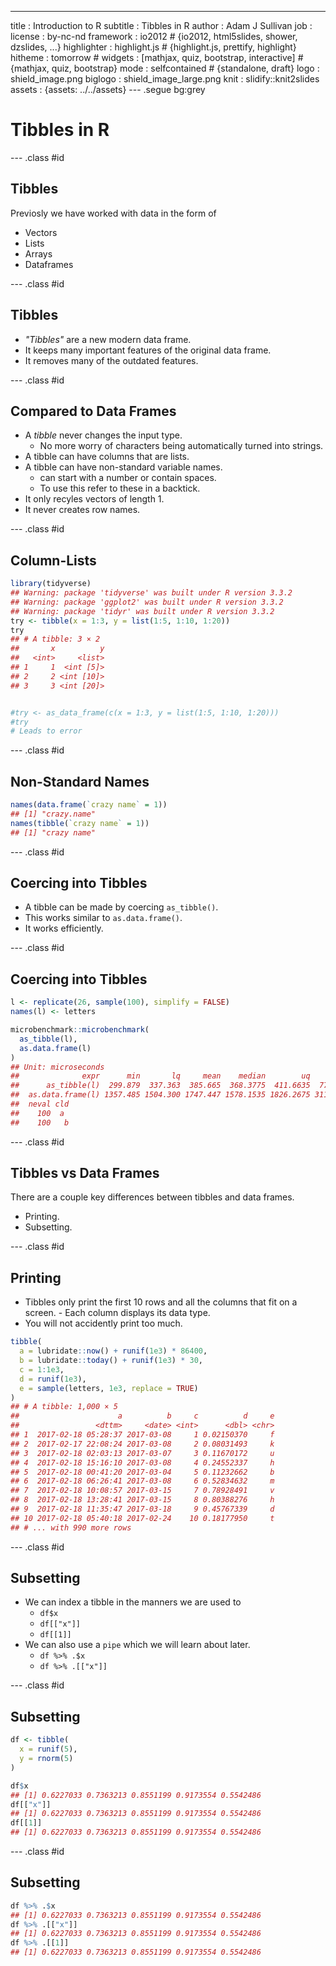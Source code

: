 ---
title       : Introduction to R
subtitle    : Tibbles in R
author      : Adam J Sullivan
job         : 
license     : by-nc-nd
framework   : io2012        # {io2012, html5slides, shower, dzslides, ...}
highlighter : highlight.js  # {highlight.js, prettify, highlight}
hitheme     : tomorrow      # 
widgets     : [mathjax, quiz, bootstrap, interactive]            # {mathjax, quiz, bootstrap}
mode        : selfcontained # {standalone, draft}
logo        : shield_image.png
biglogo     : shield_image_large.png
knit        : slidify::knit2slides
assets      : {assets: ../../assets}
--- .segue bg:grey

# Tibbles in R



--- .class #id







## Tibbles

Previosly we have worked with data in the form of

- Vectors
- Lists
- Arrays
- Dataframes

--- .class #id


## Tibbles

- *"Tibbles"* are a new modern data frame.  
- It keeps many important features of the original data frame. 
- It removes many of the outdated features. 

--- .class #id

## Compared to Data Frames

- A *tibble* never changes the input type. 
    - No more worry of characters being automatically turned into strings. 
- A tibble can have columns that are lists.
- A tibble can have non-standard variable names.
    - can start with a number or contain spaces. 
    - To use this refer to these in a backtick.
- It only recyles vectors of length 1. 
- It never creates row names.

--- .class #id


## Column-Lists


```r
library(tidyverse)
## Warning: package 'tidyverse' was built under R version 3.3.2
## Warning: package 'ggplot2' was built under R version 3.3.2
## Warning: package 'tidyr' was built under R version 3.3.2
try <- tibble(x = 1:3, y = list(1:5, 1:10, 1:20))
try 
## # A tibble: 3 × 2
##       x          y
##   <int>     <list>
## 1     1  <int [5]>
## 2     2 <int [10]>
## 3     3 <int [20]>


#try <- as_data_frame(c(x = 1:3, y = list(1:5, 1:10, 1:20)))
#try
# Leads to error
```

--- .class #id


## Non-Standard Names


```r
names(data.frame(`crazy name` = 1))
## [1] "crazy.name"
names(tibble(`crazy name` = 1))
## [1] "crazy name"
```

--- .class #id

## Coercing into Tibbles

- A tibble can be made by coercing `as_tibble()`. 
- This works similar to `as.data.frame()`.
- It works efficiently.

--- .class #id


## Coercing into Tibbles



```r
l <- replicate(26, sample(100), simplify = FALSE)
names(l) <- letters

microbenchmark::microbenchmark(
  as_tibble(l),
  as.data.frame(l)
)
## Unit: microseconds
##              expr      min       lq     mean    median        uq      max
##      as_tibble(l)  299.879  337.363  385.665  368.3775  411.6635  775.132
##  as.data.frame(l) 1357.485 1504.300 1747.447 1578.1535 1826.2675 3112.575
##  neval cld
##    100  a 
##    100   b
```

--- .class #id

## Tibbles vs Data Frames

There are a couple key differences between tibbles and data frames. 

- Printing.
- Subsetting. 

--- .class #id

## Printing

- Tibbles only print the first 10 rows and all the columns that fit on a screen. - Each column displays its data type. 
- You will not accidently print too much. 



```r
tibble(
  a = lubridate::now() + runif(1e3) * 86400,
  b = lubridate::today() + runif(1e3) * 30,
  c = 1:1e3,
  d = runif(1e3),
  e = sample(letters, 1e3, replace = TRUE)
)
## # A tibble: 1,000 × 5
##                      a          b     c          d     e
##                 <dttm>     <date> <int>      <dbl> <chr>
## 1  2017-02-18 05:28:37 2017-03-08     1 0.02150370     f
## 2  2017-02-17 22:08:24 2017-03-08     2 0.08031493     k
## 3  2017-02-18 02:03:13 2017-03-07     3 0.11670172     u
## 4  2017-02-18 15:16:10 2017-03-08     4 0.24552337     h
## 5  2017-02-18 00:41:20 2017-03-04     5 0.11232662     b
## 6  2017-02-18 06:26:41 2017-03-08     6 0.52834632     m
## 7  2017-02-18 10:08:57 2017-03-15     7 0.78928491     v
## 8  2017-02-18 13:28:41 2017-03-15     8 0.80388276     h
## 9  2017-02-18 11:35:47 2017-03-18     9 0.45767339     d
## 10 2017-02-18 05:40:18 2017-02-24    10 0.18177950     t
## # ... with 990 more rows
```

--- .class #id



## Subsetting



- We can index a tibble in the manners we are used to
    - `df$x`
    - `df[["x"]]`
    - `df[[1]]`
- We can also use a `pipe` which we will learn about later.
    - `df %>% .$x`
    - `df %>% .[["x"]]`

--- .class #id

## Subsetting


```r
df <- tibble(
  x = runif(5),
  y = rnorm(5)
)

df$x
## [1] 0.6227033 0.7363213 0.8551199 0.9173554 0.5542486
df[["x"]]
## [1] 0.6227033 0.7363213 0.8551199 0.9173554 0.5542486
df[[1]]
## [1] 0.6227033 0.7363213 0.8551199 0.9173554 0.5542486
```

--- .class #id

## Subsetting


```r
df %>% .$x
## [1] 0.6227033 0.7363213 0.8551199 0.9173554 0.5542486
df %>% .[["x"]]
## [1] 0.6227033 0.7363213 0.8551199 0.9173554 0.5542486
df %>% .[[1]]
## [1] 0.6227033 0.7363213 0.8551199 0.9173554 0.5542486
```
